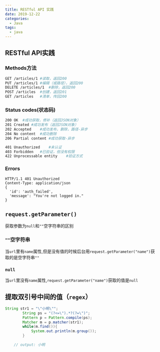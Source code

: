 ```yaml
---
title: RESTful API 实践
date: 2019-12-22
categories:
  - Java
tags:
  - java
---
```

## RESTful API实践
###  Methods方法

```bash
GET /articles/1	#读取，返回200
PUT /articles/1	#编辑（或路径），返回200
DELETE /articles/1	#删除，返回200
POST /articles	#创建，返回201
GET /articles	#清单，传回200
```

###  Status codes(状态码)

```bash
200 OK	#成功获取，修补（返回JSON对象）
201 Created	#成功发布（返回JSON对象）
202 Accepted	#成功发布，删除，路径-异步
204 No content	#成功删除
206 Partial content	#成功获取-异步

401 Unauthorized	#未认证
403 Forbidden	#已验证，但没有权限
422 Unprocessable entity	#验证方式
```

### Errors

```http
HTTP/1.1 401 Unauthorized
Content-Type: application/json
{
  'id': 'auth_failed',
  'message': "You're not logged in."
}
```

## `request.getParameter()`

 获取参数为`null`和`""`空字符串的区别

### `""`空字符串

当`url`里有`name`属性,但是没有值的时候后台用`request.getParameter("name")`获取的是空字符串`""`

### `null`

当`url`里没有`name`属性,`request.getParameter("name")`获取的值是`null`

##  提取双引号中间的值（`regex`）

```java
String str1 = "\"小明\"";
		String ps = "(?<=\").*?(?=\")";
		Pattern p = Pattern.compile(ps);
		Matcher m = p.matcher(str1);
		while(m.find()){
			System.out.println(m.group());
		}
    
    // output: 小明
```

